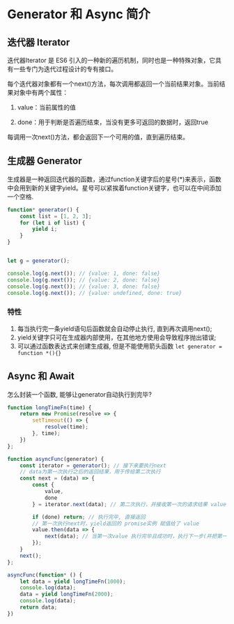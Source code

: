 # Generator 和 Async 简介

## 迭代器 Iterator

迭代器Iterator 是 ES6 引入的一种新的遍历机制，同时也是一种特殊对象，它具有一些专门为迭代过程设计的专有接口。

每个迭代器对象都有一个next()方法，每次调用都返回一个当前结果对象。当前结果对象中有两个属性：

1. value：当前属性的值

2. done：用于判断是否遍历结束，当没有更多可返回的数据时，返回true

每调用一次next()方法，都会返回下一个可用的值，直到遍历结束。

## 生成器 Generator

生成器是一种返回迭代器的函数，通过function关键字后的星号(*)来表示，函数中会用到新的关键字yield。星号可以紧挨着function关键字，也可以在中间添加一个空格.

```js
function* generator() {
    const list = [1, 2, 3];
    for (let i of list) {
        yield i;
    }
}


let g = generator();

console.log(g.next()); // {value: 1, done: false}
console.log(g.next()); // {value: 2, done: false}
console.log(g.next()); // {value: 3, done: false}
console.log(g.next()); // {value: undefined, done: true}
```

### 特性

1. 每当执行完一条yield语句后函数就会自动停止执行, 直到再次调用next();
2. yield关键字只可在生成器内部使用，在其他地方使用会导致程序抛出错误;
3. 可以通过函数表达式来创建生成器, 但是不能使用箭头函数
    `let generator = function *(){}`


## Async 和 Await

怎么封装一个函数, 能够让generator自动执行到完毕? 

```js
function longTimeFn(time) {
    return new Promise(resolve => {
        setTimeout(() => {
            resolve(time);
        }, time);
    })
};

function asyncFunc(generator) {
    const iterator = generator(); // 接下来要执行next
    // data为第一次执行之后的返回结果，用于传给第二次执行
    const next = (data) => {
        const {
            value,
            done
        } = iterator.next(data); // 第二次执行，并接收第一次的请求结果 value 和 done

        if (done) return; // 执行完毕, 直接返回
        // 第一次执行next时，yield返回的 promise实例 赋值给了 value
        value.then(data => {
            next(data); // 当第一次value 执行完毕且成功时，执行下一步(并把第一次的结果传递下一步)
        });
    }
    next();
};

asyncFunc(function* () {
    let data = yield longTimeFn(1000);
    console.log(data);
    data = yield longTimeFn(2000);
    console.log(data);
    return data;
})
```